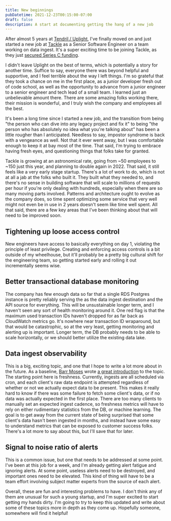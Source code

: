 ```yaml
---
title: New beginnings
pubDatetime: 2021-12-23T00:15:00-07:00
draft: false
description: A start at documenting getting the hang of a new job
---
```


After almost 5 years at [Tendril / Uplight](https://uplight.com), I've finally moved on and just started a new job at [Tackle](https://tackle.io) as a Senior Software Engineer on a team working on data ingest. It's a super exciting time to be joining Tackle, as they just [secured Series C funding](https://techcrunch.com/2021/12/21/newly-minted-unicorn-tackle-plans-to-use-100-million-series-c-to-accelerate-the-future-of-software-sales/).

I didn't leave Uplight on the best of terms, which is potentially a story for another time. Suffice to say, everyone there was beyond helpful and supportive, and I feel terrible about the way I left things. I'm so grateful that they took a chance on me in the first place, as a junior developer fresh out of code school, as well as the opportunity to advance from a junior engineer to a senior engineer and tech lead of a small team. I learned just an unbelievable amount there. There are some amazing folks working there, their mission is wonderful, and I truly wish the company and employees all the best.

It's been a long time since I started a new job, and the transition from being "the person who can dive into any legacy project and fix it" to being "the person who has absolutely no idea what you're talking about" has been a little rougher than I anticipated. Needless to say, impostor syndrome is back with a vengeance as well. Not that it ever went away, but I was comfortable enough to keep it at bay most of the time. That said, I'm trying to embrace having fresh eyes, and questioning things that folks take for granted.

Tackle is growing at an astronomical rate, going from ~50 employees to ~150 just this year, and planning to double again in 2022. That said, it still feels like a very early stage startup. There's a lot of work to do, which is not at all a jab at the folks who built it. They built what they needed to, and there's no sense in building software that will scale to millions of requests per hour if you're only dealing with hundreds, especially when there are so many moving parts involved. Patterns and architecture ought to evolve as the company does, so time spent optimizing some service that very well might not even be in use in 2 years doesn't seem like time well spent. All that said, there are a few key areas that I've been thinking about that will need to be improved soon.

## Tightening up loose access control

New engineers have access to basically everything on day 1, violating the principle of least privilege. Creating and enforcing access controls is a bit outside of my wheelhouse, but it'll probably be a pretty big cultural shift for the engineering team, so getting started early and rolling it out incrementally seems wise.

## Better transactional database monitoring

The company has few enough data so far that a single RDS Postgres instance is pretty reliably serving the as the data ingest destination and the API source for everything. This will be unsustainable longer term, and I haven't seen any sort of health monitoring around it. One red flag is that the maximum used transaction IDs haven't dropped for as far back as CloudWatch metrics go. It's nowhere near transaction ID wraparound, but that would be catastrophic, so at the very least, getting monitoring and alerting up is important. Longer term, the DB probably needs to be able to scale horizontally, or we should better utilize the existing data lake.

## Data ingest observability

This is a big, exciting topic, and one that I hope to write a lot more about in the future. As a baseline, [Barr Moses](https://twitter.com/BM_DataDowntime) wrote [a great introduction](https://www.montecarlodata.com/what-is-data-observability/) to the topic. The starting point here is freshness. Currently, ingests are all scheduled via cron, and each client's raw data endpoint is attempted regardless of whether or not we actually expect data to be present. This makes it really hard to know if there was some failure to fetch some client's data, or if no data was actually expected in the first place. There are too many clients to manually set an expected ingest cadence, so freshness metrics will have to rely on either rudimentary statistics from the DB, or machine learning. The goal is to get away from the current state of being surprised that some client's data hasn't been ingested in months, and instead have some easy to understand metrics that can be exposed to customer success folks. There's a lot more to say about this, but I'll save that for later.

## Signal to noise ratio of alerts

This is a common issue, but one that needs to be addressed at some point. I've been at this job for a week, and I'm already getting alert fatigue and ignoring alerts. At some point, useless alerts need to be destroyed, and important ones need to be elevated. This kind of thing will have to be a team effort involving subject matter experts from the source of each alert.

Overall, these are fun and interesting problems to have. I don't think any of them are unusual for such a young startup, and I'm super excited to start getting my hands dirty. I'm going to try to keep this updated and write about some of these topics more in depth as they come up. Hopefully someone, somewhere will find it helpful!

